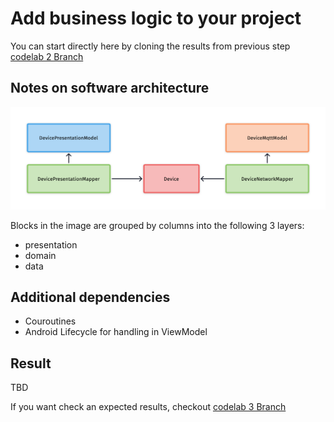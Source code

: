 # Add business logic to your project

You can start directly here by cloning the results from previous
step [codelab 2 Branch](https://github.com/michalharakal/kmp-workshop/tree/javaland2023/codelab-2/javaland2023/codelab/iot-explorer)

## Notes on software architecture

![alt text](clean_code_data.png)

Blocks in the image are grouped by columns into the following 3 layers:

* presentation
* domain
* data

## Additional dependencies

* Couroutines
* Android Lifecycle for handling in ViewModel

## Result

TBD

If you want check an expected results,
checkout [codelab 3 Branch](https://github.com/michalharakal/kmp-workshop/tree/javaland2023/codelab-3/javaland2023/codelab/iot-explorer)